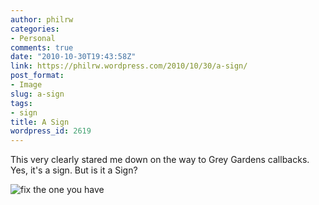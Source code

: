 ```yaml
---
author: philrw
categories:
- Personal
comments: true
date: "2010-10-30T19:43:58Z"
link: https://philrw.wordpress.com/2010/10/30/a-sign/
post_format:
- Image
slug: a-sign
tags:
- sign
title: A Sign
wordpress_id: 2619
---
```


This very clearly stared me down on the way to Grey Gardens callbacks. Yes, it's a sign. But is it a Sign?

![fix the one you have](/images/IMG_0302.jpg)
